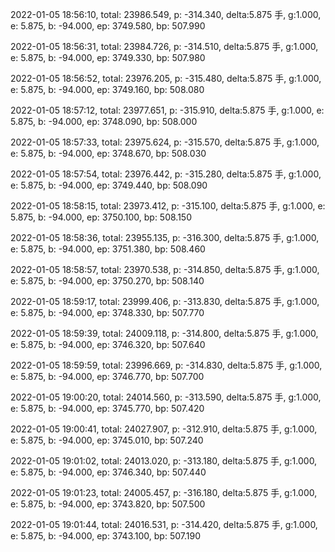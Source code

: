2022-01-05 18:56:10, total: 23986.549, p: -314.340, delta:5.875 手, g:1.000, e: 5.875, b: -94.000, ep: 3749.580, bp: 507.990

2022-01-05 18:56:31, total: 23984.726, p: -314.510, delta:5.875 手, g:1.000, e: 5.875, b: -94.000, ep: 3749.330, bp: 507.980

2022-01-05 18:56:52, total: 23976.205, p: -315.480, delta:5.875 手, g:1.000, e: 5.875, b: -94.000, ep: 3749.160, bp: 508.080

2022-01-05 18:57:12, total: 23977.651, p: -315.910, delta:5.875 手, g:1.000, e: 5.875, b: -94.000, ep: 3748.090, bp: 508.000

2022-01-05 18:57:33, total: 23975.624, p: -315.570, delta:5.875 手, g:1.000, e: 5.875, b: -94.000, ep: 3748.670, bp: 508.030

2022-01-05 18:57:54, total: 23976.442, p: -315.280, delta:5.875 手, g:1.000, e: 5.875, b: -94.000, ep: 3749.440, bp: 508.090

2022-01-05 18:58:15, total: 23973.412, p: -315.100, delta:5.875 手, g:1.000, e: 5.875, b: -94.000, ep: 3750.100, bp: 508.150

2022-01-05 18:58:36, total: 23955.135, p: -316.300, delta:5.875 手, g:1.000, e: 5.875, b: -94.000, ep: 3751.380, bp: 508.460

2022-01-05 18:58:57, total: 23970.538, p: -314.850, delta:5.875 手, g:1.000, e: 5.875, b: -94.000, ep: 3750.270, bp: 508.140

2022-01-05 18:59:17, total: 23999.406, p: -313.830, delta:5.875 手, g:1.000, e: 5.875, b: -94.000, ep: 3748.330, bp: 507.770

2022-01-05 18:59:39, total: 24009.118, p: -314.800, delta:5.875 手, g:1.000, e: 5.875, b: -94.000, ep: 3746.320, bp: 507.640

2022-01-05 18:59:59, total: 23996.669, p: -314.830, delta:5.875 手, g:1.000, e: 5.875, b: -94.000, ep: 3746.770, bp: 507.700

2022-01-05 19:00:20, total: 24014.560, p: -313.590, delta:5.875 手, g:1.000, e: 5.875, b: -94.000, ep: 3745.770, bp: 507.420

2022-01-05 19:00:41, total: 24027.907, p: -312.910, delta:5.875 手, g:1.000, e: 5.875, b: -94.000, ep: 3745.010, bp: 507.240

2022-01-05 19:01:02, total: 24013.020, p: -313.180, delta:5.875 手, g:1.000, e: 5.875, b: -94.000, ep: 3746.340, bp: 507.440

2022-01-05 19:01:23, total: 24005.457, p: -316.180, delta:5.875 手, g:1.000, e: 5.875, b: -94.000, ep: 3743.820, bp: 507.500

2022-01-05 19:01:44, total: 24016.531, p: -314.420, delta:5.875 手, g:1.000, e: 5.875, b: -94.000, ep: 3743.100, bp: 507.190